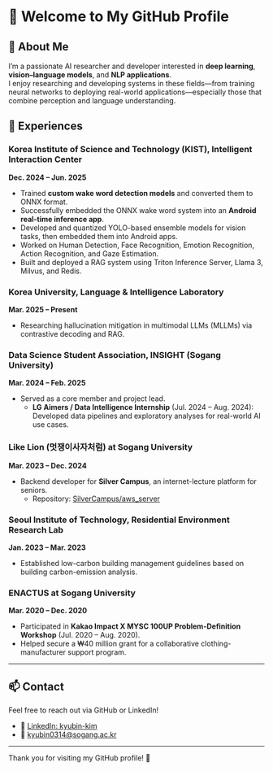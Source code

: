 # 👋 Welcome to My GitHub Profile

## 🚀 About Me
I’m a passionate AI researcher and developer interested in **deep learning**, **vision–language models**, and **NLP applications**.  
I enjoy researching and developing systems in these fields—from training neural networks to deploying real-world applications—especially those that combine perception and language understanding.

## 📌 Experiences

### Korea Institute of Science and Technology (KIST), Intelligent Interaction Center  
**Dec. 2024 – Jun. 2025**  
- Trained **custom wake word detection models** and converted them to ONNX format.  
- Successfully embedded the ONNX wake word system into an **Android real-time inference app**.  
- Developed and quantized YOLO-based ensemble models for vision tasks, then embedded them into Android apps.  
- Worked on Human Detection, Face Recognition, Emotion Recognition, Action Recognition, and Gaze Estimation.  
- Built and deployed a RAG system using Triton Inference Server, Llama 3, Milvus, and Redis.

### Korea University, Language & Intelligence Laboratory  
**Mar. 2025 – Present**  
- Researching hallucination mitigation in multimodal LLMs (MLLMs) via contrastive decoding and RAG.

### Data Science Student Association, INSIGHT (Sogang University)  
**Mar. 2024 – Feb. 2025**  
- Served as a core member and project lead.  
  - **LG Aimers / Data Intelligence Internship** (Jul. 2024 – Aug. 2024): Developed data pipelines and exploratory analyses for real-world AI use cases.

### Like Lion (멋쟁이사자처럼) at Sogang University  
**Mar. 2023 – Dec. 2024**  
- Backend developer for **Silver Campus**, an internet-lecture platform for seniors.  
  - Repository: [SilverCampus/aws_server](https://github.com/SilverCampus/aws_server)

### Seoul Institute of Technology, Residential Environment Research Lab  
**Jan. 2023 – Mar. 2023**  
- Established low-carbon building management guidelines based on building carbon-emission analysis.

### ENACTUS at Sogang University  
**Mar. 2020 – Dec. 2020**  
- Participated in **Kakao Impact X MYSC 100UP Problem-Definition Workshop** (Jul. 2020 – Aug. 2020).  
- Helped secure a ₩40 million grant for a collaborative clothing-manufacturer support program.

---

## 📫 Contact
Feel free to reach out via GitHub or LinkedIn!  
- 🔗 [LinkedIn: kyubin-kim](https://www.linkedin.com/in/kyubin-kim-49b585336/)  
- 📧 kyubin0314@sogang.ac.kr

---
Thank you for visiting my GitHub profile! 🚀
